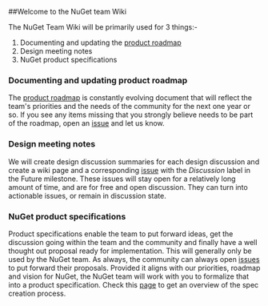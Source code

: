 ##Welcome to the NuGet team Wiki

The NuGet Team Wiki will be primarily used for 3 things:-

1. Documenting and updating the [product roadmap](https://github.com/NuGet/Home/wiki/Roadmap)
2. Design meeting notes
3. NuGet product specifications

### Documenting and updating product roadmap
The [product roadmap](https://github.com/NuGet/Home/wiki/Roadmap) is constantly evolving document that will reflect the team's priorities and the needs of the community for the next one year or so. If you see any items missing that you strongly believe needs to be part of the roadmap, open an [issue](https://github.com/NuGet/Home/issues) and let us know.

### Design meeting notes
We will create design discussion summaries for each design discussion and create a wiki page and a corresponding [issue](https://github.com/NuGet/Home/issues?q=is%3Aopen+is%3Aissue+label%3ADiscussions) with the _Discussion_ label in the Future milestone. These issues will stay open for a relatively long amount of time, and are for free and open discussion. They can turn into actionable issues, or remain in discussion state.

### NuGet product specifications
Product specifications enable the team to put forward ideas, get the discussion going within the team and the community and finally have a well thought out proposal ready for implementation. This will generally only be used by the NuGet team. As always, the community can always open [issues](https://github.com/NuGet/Home/issues) to put forward their proposals. Provided it aligns with our priorities, roadmap and vision for NuGet, the NuGet team will work with you to formalize that into a product specification. Check this [page](https://github.com/NuGet/Home/wiki/Creating-a-spec) to get an overview of the spec creation process.
